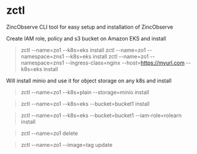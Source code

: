 # zctl
ZincObserve CLI tool for easy setup and installation of ZincObserve


Create IAM role, policy and s3 bucket on Amazon EKS and install
> zctl --name=zo1 --k8s=eks install
> zctl --name=zo1 --namespace=zns1 --k8s=eks install
> zctl --name=zo1 --namespace=zns1 --ingress-class=nginx --host=https://myurl.com --k8s=eks install

Will install minio and use it for object storage on any k8s and install
> zctl --name=zo1 --k8s=plain --storage=minio install

> zctl --name=zo1 --k8s=eks --bucket=bucket1 install

> zctl --name=zo1 --k8s=eks --bucket=bucket1 --iam-role=rolearn install

> zctl --name=zo1 delete

> zctl --name=zo1 --image=tag update

